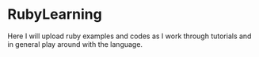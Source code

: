 # RubyLearning
Here I will upload ruby examples and codes as I work through tutorials and in general play around with the language.
